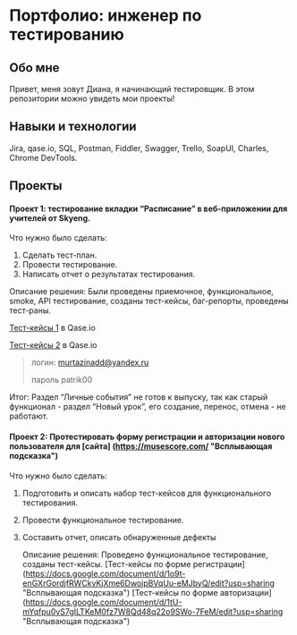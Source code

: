 # Портфолио: инженер по тестированию
## Обо мне 
Привет, меня зовут Диана, я начинающий тестировщик. В этом репозитории можно увидеть мои проекты!
## Навыки и технологии
Jira, qase.io, SQL, Postman, Fiddler, Swagger, Trello,
SoapUI, Charles, Chrome DevTools.
## Проекты
#### Проект 1: тестирование вкладки “Расписание” в веб-приложении для учителей от Skyeng.
Что нужно было сделать:
1. Сделать тест-план.
2. Провести тестирование.
3. Написать отчет о результатах тестирования.
   

 Описание решения:
   Были проведены приемочное, функциональное, smoke, API тестирование, созданы тест-кейсы, баг-репорты, проведены тест-раны.
  
   [Тест-кейсы 1](https://app.qase.io/project/KRS  "Всплывающая подсказка") в Qase.io

   [Тест-кейсы 2](https://app.qase.io/project/KRS2 "Всплывающая подсказка") в Qase.io

> логин: murtazinadd@yandex.ru
> 
> пароль patrik00
   

 Итог:
   Раздел “Личные события” не готов к выпуску, так как старый функционал - раздел “Новый урок”, его создание, перенос, отмена - не работают.

#### Проект 2: Протестировать форму регистрации и авторизации нового пользователя для [сайта] (https://musescore.com/ "Всплывающая подсказка")
Что нужно было сделать: 
1. Подготовить и описать набор тест-кейсов для функционального тестирования.
2. Провести функциональное тестирование.
3. Составить отчет, описать обнаруженные дефекты


   Описание решения:
   Проведено функциональное тестирование, созданы тест-кейсы.
   [Тест-кейсы по форме регистрации] (https://docs.google.com/document/d/1o9t-enGXrGordjfRWCkvKjXme6DwojpBVqUu-eMJbyQ/edit?usp=sharing "Всплывающая подсказка")
   [Тест-кейсы по форме авторизации] (https://docs.google.com/document/d/1tU-mYqfpu0yS7gILTKeM0fz7W8Qd48q22o9SWo-7FeM/edit?usp=sharing "Всплывающая подсказка")


